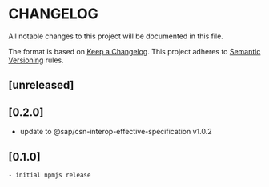 # CHANGELOG

All notable changes to this project will be documented in this file.

The format is based on [Keep a Changelog](https://keepachangelog.com/en/1.0.0/).
This project adheres to [Semantic Versioning](https://semver.org/spec/v2.0.0.html) rules.

## [unreleased]

## [0.2.0]

- update to @sap/csn-interop-effective-specification v1.0.2

## [0.1.0]

    - initial npmjs release
